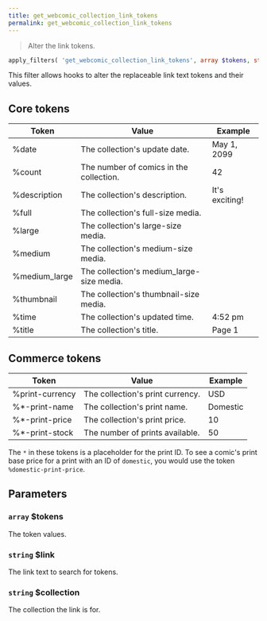 ```yaml
---
title: get_webcomic_collection_link_tokens
permalink: get_webcomic_collection_link_tokens
---
```


> Alter the link tokens.

```php
apply_filters( 'get_webcomic_collection_link_tokens', array $tokens, string $link, string $collection )
```

This filter allows hooks to alter the replaceable link text tokens and
their values.

## Core tokens

|Token        |Value                                    |Example       |
|-------------|-----------------------------------------|--------------|
|%date        |The collection's update date.            |May 1, 2099   |
|%count       |The number of comics in the collection.  |42            |
|%description |The collection's description.            |It's exciting!|
|%full        |The collection's full-size media.        |              |
|%large       |The collection's large-size media.       |              |
|%medium      |The collection's medium-size media.      |              |
|%medium_large|The collection's medium_large-size media.|              |
|%thumbnail   |The collection's thumbnail-size media.   |              |
|%time        |The collection's updated time.           |4:52 pm       |
|%title       |The collection's title.                  |Page 1        |

## Commerce tokens

|Token          |Value                                          |Example |
|---------------|-----------------------------------------------|--------|
|%print-currency|The collection's print currency.               |USD     |
|%*-print-name  |The collection's print name.                   |Domestic|
|%*-print-price |The collection's print price.                  |10      |
|%*-print-stock |The number of prints available.                |50      |

The `*` in these tokens is a placeholder for the print ID. To see a comic's
print base price for a print with an ID of `domestic`, you would use the
token `%domestic-print-price`.

## Parameters

### `array` $tokens
The token values.

### `string` $link
The link text to search for tokens.

### `string` $collection
The collection the link is for.
